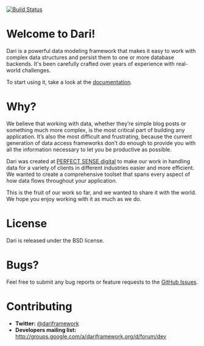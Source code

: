 [![Build Status](https://travis-ci.org/perfectsense/dari.svg)](https://travis-ci.org/perfectsense/dari)

Welcome to Dari!
================

Dari is a powerful data modeling framework that makes it easy to work with
complex data structures and persist them to one or more database backends. It's
been carefully crafted over years of experience with real-world challenges.

To start using it, take a look at the [documentation](http://www.dariframework.org/documentation.html).

Why?
====

We believe that working with data, whether they’re simple blog posts or
something much more complex, is the most critical part of building any
application. It’s also the most difficult and frustrating, because the current
generation of data access frameworks don’t do enough to provide you with all
the information necessary to let you be productive as possible.

Dari was created at [PERFECT SENSE digital](http://www.perfectsensedigital.com/)
to make our work in handling data for a variety of clients in different
industries easier and more efficient. We wanted to create a comprehensive
toolset that spans every aspect of how data flows throughout your application.

This is the fruit of our work so far, and we wanted to share it with the world.
We hope you enjoy working with it as much as we do.

License
=======

Dari is released under the BSD license.

Bugs?
=====

Feel free to submit any bug reports or feature requests to the
[GitHub Issues](https://github.com/perfectsense/dari/issues).

Contributing
============

* **Twitter:** [@dariframework](http://twitter.com/dariframework)
* **Developers mailing list:** http://groups.google.com/a/dariframework.org/d/forum/dev
